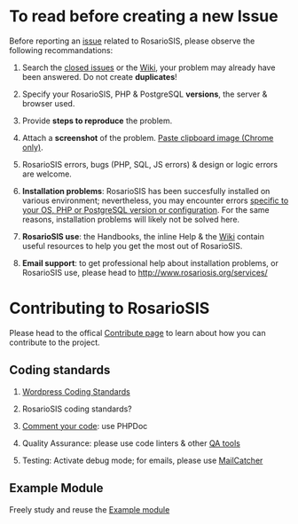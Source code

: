 # To read before creating a new Issue

Before reporting an [issue](https://github.com/francoisjacquet/rosariosis/issues/) related to RosarioSIS, please observe the following recommandations:

1. Search the [closed issues](https://github.com/francoisjacquet/rosariosis/issues?q=is%3Aissue+is%3Aclosed) or the [Wiki](https://github.com/francoisjacquet/rosariosis/wiki), your problem may already have been answered. Do not create **duplicates**!

2. Specify your RosarioSIS, PHP & PostgreSQL **versions**, the server & browser used.

3. Provide **steps to reproduce** the problem.

4. Attach a **screenshot** of the problem. [Paste clipboard image (Chrome only)](https://github.com/tiimgreen/github-cheat-sheet#pasting-clipboard-image-to-comments).

5. RosarioSIS errors, bugs (PHP, SQL, JS errors) & design or logic errors are welcome.

6. **Installation problems**: RosarioSIS has been succesfully installed on various environment; nevertheless, you may encounter errors [specific to your OS, PHP or PostgreSQL version or configuration](https://github.com/francoisjacquet/rosariosis/blob/mobile/INSTALL.md#L10). For the same reasons, installation problems will likely not be solved here.

7. **RosarioSIS use**: the Handbooks, the inline Help & the [Wiki](https://github.com/francoisjacquet/rosariosis/wiki) contain useful resources to help you get the most out of RosarioSIS.

8. **Email support**: to get professional help about installation problems, or RosarioSIS use, please head to http://www.rosariosis.org/services/


# Contributing to RosarioSIS

Please head to the offical [Contribute page](http://www.rosariosis.org/contribute) to learn about how you can contribute to the project.

## Coding standards

1. [Wordpress Coding Standards](https://make.wordpress.org/core/handbook/coding-standards/)

2. RosarioSIS coding standards?

3. [Comment your code](https://make.wordpress.org/core/handbook/best-practices/inline-documentation-standards/): use PHPDoc

4. Quality Assurance: please use code linters & other [QA tools](http://phpqatools.org/)

5. Testing: Activate debug mode; for emails, please use [MailCatcher](http://mailcatcher.me/)

## Example Module

Freely study and reuse the [Example module](https://github.com/francoisjacquet/rosariosis-module-example)